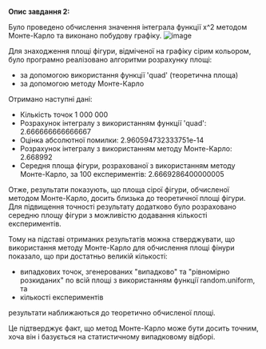 **Опис завдання 2:**

Було проведено обчислення значення інтеграла функції x^2 методом Монте-Карло та виконано побудову графіку.
![image](https://github.com/yanamud/goit-algo-hw-10/assets/136761283/de73244b-361d-4f49-9e7a-512618057954)

Для знаходження площі фігури, відміченої на графіку сірим кольором, було програмно реалізовано алгоритми розрахунку площі:
- за допомогою використання функції 'quad' (теоретична площа)
- за допомогою методу Монте-Карло

Отримано наступні дані:
  - Кількість точок 1 000 000
  - Розрахунок інтегралу з використанням функції 'quad':  2.666666666666667
  - Оцінка абсолютної помилки:  2.960594732333751e-14
  - Розрахунок інтегралу з використанням методу Монте-Карло:  2.668992
  - Середня площа фігури, розрахованої з використанням методу Монте-Карло, за 100 експериментів: 2.6669286400000005

Отже, результати показують, що площа сірої фігури, обчисленої методом Монте-Карло, досить близька до теоретичної площі фігури.
Для підвищення точності результату додатково було розраховано середню площу фігури з можливістю додавання кількості експериментів.

Тому на підставі отриманих результатів можна стверджувати, що використання методу Монте-Карло для обчислення площі фінури показало, 
що при достатньо великій кількості:
  - випадкових точок, згенерованих "випадково" та "рівномірно розкиданих" по всій площі з використанням 
функції random.uniform,  та
  - кількості експериментів

результати наближаються до теоретично обчисленої площі.

Це підтверджує факт, що метод Монте-Карло може бути досить точним, хоча він і базується на статистичному випадковому відборі.
